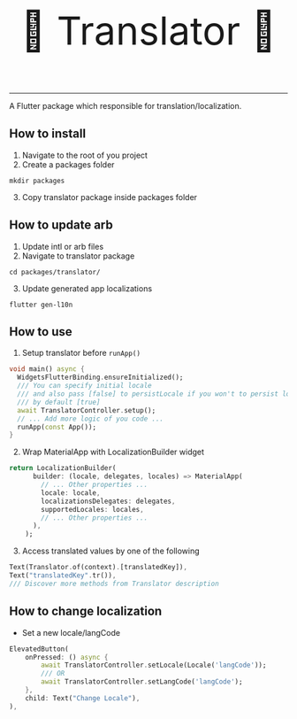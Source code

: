<p align="center" style="font-size: 5em;">
🚀 Translator 🚀
</p>

---

A Flutter package which responsible for translation/localization.

## How to install

1. Navigate to the root of you project
2. Create a packages folder
```Shell
mkdir packages
```
3. Copy translator package inside packages folder


## How to update arb

1. Update intl or arb files
2. Navigate to translator package
```Shell
cd packages/translator/
```
3. Update generated app localizations
```Shell
flutter gen-l10n
```

## How to use

1. Setup translator before `runApp()`
```dart
void main() async {
  WidgetsFlutterBinding.ensureInitialized();
  /// You can specify initial locale
  /// and also pass [false] to persistLocale if you won't to persist locale
  /// by default [true]
  await TranslatorController.setup();
  // ... Add more logic of you code ...
  runApp(const App());
}
```
2. Wrap MaterialApp with LocalizationBuilder widget
```dart
return LocalizationBuilder(
      builder: (locale, delegates, locales) => MaterialApp(
        // ... Other properties ...
        locale: locale,
        localizationsDelegates: delegates,
        supportedLocales: locales,
        // ... Other properties ...
      ),
    );
```
3. Access translated values by one of the following
```dart
Text(Translator.of(context).[translatedKey]),
Text("translatedKey".tr()),
/// Discover more methods from Translator description
```

## How to change localization
- Set a new locale/langCode
```dart
ElevatedButton(
    onPressed: () async {
        await TranslatorController.setLocale(Locale('langCode'));
        /// OR
        await TranslatorController.setLangCode('langCode');
    },
    child: Text("Change Locale"),
),
```